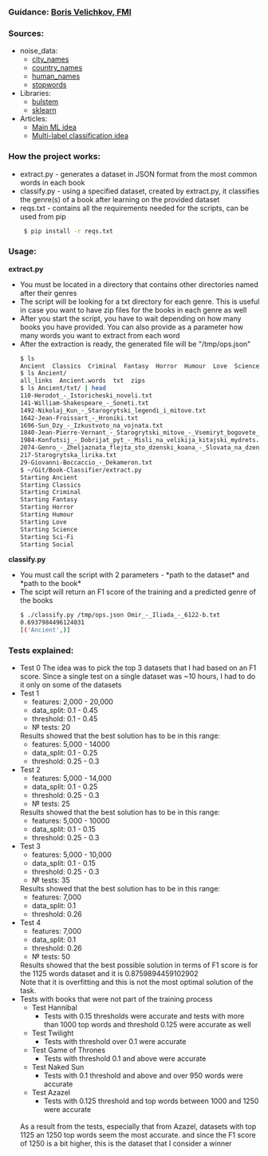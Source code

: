 <h3>Guidance: <a href="https://www.linkedin.com/in/boris-velichkov-298b0a66/"> Boris Velichkov, FMI </a> </h3>
<h3>Sources:</h3>
<ul>
	<li> noise_data:
		<ul>
			<li> <a href="https://datahub.io/core/world-cities#data">city_names</a> </li>
			<li> <a href="https://bg.wikipedia.org/wiki/%D0%9F%D0%BE%D1%80%D1%82%D0%B0%D0%BB:%D0%A1%D1%82%D1%80%D0%B0%D0%BD%D0%B8%D1%82%D0%B5_%D0%B2_%D1%81%D0%B2%D0%B5%D1%82%D0%B0">country_names</a> </li>
			<li> <a href="http://www.nrscotland.gov.uk/files/statistics/pop-names-07-t4.csv">human_names</a></li>
			<li> <a href="https://github.com/stopwords-iso/stopwords-bg"> stopwords </a> </li>
		</ul>
	</li>
	<li> Libraries:
		<ul>
			<li> <a href="https://pypi.org/project/bulstem/"> bulstem </a> </li>
			<li> <a href="https://scikit-learn.org/stable/"> sklearn <a> </li>
		</ul>
	</li>
	<li> Articles:
		<ul>
			<li> <a href="https://www.analyticsvidhya.com/blog/2019/04/predicting-movie-genres-nlp-multi-label-classification/"> Main ML idea </a> </li>
			<li> <a href="https://towardsdatascience.com/journey-to-the-center-of-multi-label-classification-384c40229bff"> Multi-label classification idea </a> </li>
		</ul>
	</li>
</ul>

<h3>How the project works:</h3>
<ul>
	<li> extract.py - generates a dataset in JSON format from the most common words in each book </li>
	<li> classify.py - using a specified dataset, created by extract.py, it classifies the genre(s) of a book after learning on the provided dataset </li>
    <li> reqs.txt - contains all the requirements needed for the scripts, can be used from pip </li>


  ```bash
   $ pip install -r reqs.txt
  ```

</ul>

<h3>Usage:</h3>
<b>extract.py</b>
<ul>
	<li> You must be located in a directory that contains other directories named after their genres </li>
	<li> The script will be looking for a txt directory for each genre. This is useful in case you want to have zip files for the books in each genre as well </li>
	<li> After you start the script, you have to wait depending on how many books you have provided. You can also provide as a parameter how many words you want to extract from each word </li>
	<li> After the extraction is ready, the generated file will be "/tmp/ops.json" </li>

```bash
$ ls
Ancient  Classics  Criminal  Fantasy  Horror  Humour  Love  Science  Sci-Fi  Social
$ ls Ancient/
all_links  Ancient.words  txt  zips
$ ls Ancient/txt/ | head
110-Herodot_-_Istoricheski_noveli.txt
141-William-Shakespeare_-_Soneti.txt
1492-Nikolaj_Kun_-_Starogrytski_legendi_i_mitove.txt
1642-Jean-Froissart_-_Hroniki.txt
1696-Sun_Dzy_-_Izkustvoto_na_vojnata.txt
1840-Jean-Pierre-Vernant_-_Starogrytski_mitove_-_Vsemiryt_bogovete_horata.txt
1984-Konfutsij_-_Dobrijat_pyt_-_Misli_na_velikija_kitajski_mydrets.txt
2074-Genro_-_Zheljaznata_flejta_sto_dzenski_koana_-_Slovata_na_dzenskite_mydretsi.txt
217-Starogrytska_lirika.txt
29-Giovanni-Boccaccio_-_Dekameron.txt
$ ~/Git/Book-Classifier/extract.py
Starting Ancient
Starting Classics
Starting Criminal
Starting Fantasy
Starting Horror
Starting Humour
Starting Love
Starting Science
Starting Sci-Fi
Starting Social
```

</ul>

<b>classify.py</b>
<ul>
	<li> You must call the script with 2 parameters - *path to the dataset* and *path to the book* </li>
	<li> The scipt will return an F1 score of the training and a predicted genre of the books </li>

```bash
$ ./classify.py /tmp/ops.json Omir_-_Iliada_-_6122-b.txt
0.6937984496124031
[('Ancient',)]

```
</ul>

<h3>Tests explained:</h3>
<ul>
	<li> Test 0
		The idea was to pick the top 3 datasets that I had based on an F1 score. Since a single test on a single dataset was ~10 hours, I had to do it only on some of the datasets </li>
	<li> Test 1
		<ul>
			<li> features: 2,000 - 20,000 </li>
			<li> data_split: 0.1 - 0.45 </li>
			<li> threshold: 0.1 - 0.45 </li>
			<li> № tests: 20 </li>
		</ul>
		Results showed that the best solution has to be in this range:
		<ul>
			<li> features: 5,000 - 14000 </li>
			<li> data_split: 0.1 - 0.25 </li>
			<li> threshold: 0.25 - 0.3 </li>
		</ul>
	</li>
	<li> Test 2
        <ul>
            <li> features: 5,000 - 14,000 </li>
            <li> data_split: 0.1 - 0.25 </li>
            <li> threshold: 0.25 - 0.3 </li>
            <li> № tests: 25 </li>
        </ul>
        Results showed that the best solution has to be in this range:
        <ul>
            <li> features: 5,000 - 10000 </li>
            <li> data_split: 0.1 - 0.15 </li>
            <li> threshold: 0.25 - 0.3 </li>
        </ul>
    </li>
    <li> Test 3
        <ul>
            <li> features: 5,000 - 10,000 </li>
            <li> data_split: 0.1 - 0.15 </li>
            <li> threshold: 0.25 - 0.3 </li>
            <li> № tests: 35 </li>
        </ul>
        Results showed that the best solution has to be in this range:
        <ul>
            <li> features: 7,000 </li>
            <li> data_split: 0.1 </li>
            <li> threshold: 0.26 </li>
        </ul>
    </li>
    <li> Test 4
        <ul>
            <li> features: 7,000 </li>
            <li> data_split: 0.1 </li>
            <li> threshold: 0.26 </li>
            <li> № tests: 50 </li>
		</ul>
		Results showed that the best possible solution in terms of F1 score is for the 1125 words dataset and it is 0.8759894459102902 </br>
		Note that it is overfitting and this is not the most optimal solution of the task.
	</li>
	<li>
		Tests with books that were not part of the training process
		<ul>
			<li> Test Hannibal
				<ul>
					<li> Tests with 0.15 thresholds were accurate and tests with more than 1000 top words and threshold 0.125 were accurate as well</li>
				</ul>
			</li>
			<li> Test Twilight
				<ul>
					<li> Tests with threshold over 0.1 were accurate</li>
				</ul>
			</li>
			<li> Test Game of Thrones
				<ul>
					<li> Tests with threshold 0.1 and above were accurate</li>
				</ul>
			</li>
			<li> Test Naked Sun
				<ul>
					<li> Tests with 0.1 threshold and above and	over 950 words were accurate</li>
				</ul>
			</li>
			<li> Test Azazel
				<ul>
					<li> Tests with 0.125 threshold and top words between 1000 and 1250 were accurate</li>
				</ul>
			</li>
		</ul><br>
		As a result from the tests, especially that from Azazel, datasets with top 1125 an 1250 top words seem the most accurate. and since the F1 score of 1250 is a bit higher, this is the dataset that I consider a winner
	</li>
</ul>

